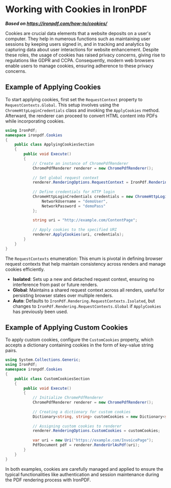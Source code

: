 # Working with Cookies in IronPDF

***Based on <https://ironpdf.com/how-to/cookies/>***


Cookies are crucial data elements that a website deposits on a user's computer. They help in numerous functions such as maintaining user sessions by keeping users signed in, and in tracking and analytics by capturing data about user interactions for website enhancement. Despite these roles, the usage of cookies has raised privacy concerns, giving rise to regulations like GDPR and CCPA. Consequently, modern web browsers enable users to manage cookies, ensuring adherence to these privacy concerns.

## Example of Applying Cookies

To start applying cookies, first set the `RequestContext` property to `RequestContexts.Global`. This setup involves using the `ChromeHttpLoginCredentials` class and invoking the `ApplyCookies` method. Afterward, the renderer can proceed to convert HTML content into PDFs while incorporating cookies.

```cs
using IronPdf;
namespace ironpdf.Cookies
{
    public class ApplyingCookiesSection
    {
        public void Execute()
        {
            // Create an instance of ChromePdfRenderer
            ChromePdfRenderer renderer = new ChromePdfRenderer();
            
            // Set global request context
            renderer.RenderingOptions.RequestContext = IronPdf.Rendering.RequestContexts.Global;
            
            // Define credentials for HTTP login
            ChromeHttpLoginCredentials credentials = new ChromeHttpLoginCredentials() {
                NetworkUsername = "demoUser",
                NetworkPassword = "demoPass"
            };
            
            string uri = "http://example.com/ContentPage";
            
            // Apply cookies to the specified URI
            renderer.ApplyCookies(uri, credentials);
        }
    }
}
```

The `RequestContexts` enumeration: This enum is pivotal in defining browser request contexts that help maintain consistency across renders and manage cookies efficiently.

- **Isolated**: Sets up a new and detached request context, ensuring no interference from past or future renders.
- **Global**: Maintains a shared request context across all renders, useful for persisting browser states over multiple renders.
- **Auto**: Defaults to `IronPdf.Rendering.RequestContexts.Isolated`, but changes to `IronPdf.Rendering.RequestContexts.Global` if `ApplyCookies` has previously been used.

## Example of Applying Custom Cookies

To apply custom cookies, configure the `CustomCookies` property, which accepts a dictionary containing cookies in the form of key-value string pairs.

```cs
using System.Collections.Generic;
using IronPdf;
namespace ironpdf.Cookies
{
    public class CustomCookiesSection
    {
        public void Execute()
        {
            // Initialize ChromePdfRenderer
            ChromePdfRenderer renderer = new ChromePdfRenderer();
            
            // Creating a dictionary for custom cookies
            Dictionary<string, string> customCookies = new Dictionary<string, string>();
            
            // Assigning custom cookies to renderer
            renderer.RenderingOptions.CustomCookies = customCookies;
            
            var uri = new Uri("https://example.com/InvoicePage");
            PdfDocument pdf = renderer.RenderUrlAsPdf(uri);
        }
    }
}
```

In both examples, cookies are carefully managed and applied to ensure the typical functionalities like authentication and session maintenance during the PDF rendering process with IronPDF.